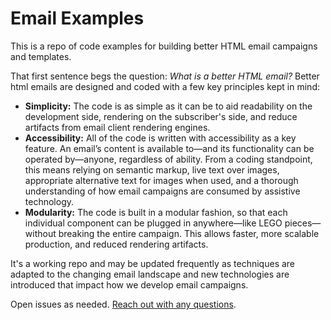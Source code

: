 # Email Examples

This is a repo of code examples for building better HTML email campaigns and templates.

That first sentence begs the question: *What is a better HTML email?* Better html emails are designed and coded with a few key principles kept in mind:

- **Simplicity:** The code is as simple as it can be to aid readability on the development side, rendering on the subscriber's side, and reduce artifacts from email client rendering engines.
- **Accessibility:** All of the code is written with accessibility as a key feature. An email’s content is available to—and its functionality can be operated by—anyone, regardless of ability. From a coding standpoint, this means relying on semantic markup, live text over images, appropriate alternative text for images when used, and a thorough understanding of how email campaigns are consumed by assistive technology.
- **Modularity:** The code is built in a modular fashion, so that each individual component can be plugged in anywhere—like LEGO pieces—without breaking the entire campaign. This allows faster, more scalable production, and reduced rendering artifacts. 

It's a working repo and may be updated frequently as techniques are adapted to the changing email landscape and new technologies are introduced that impact how we develop email campaigns. 

Open issues as needed. [Reach out with any questions](https://rodriguezcommaj.com). 
